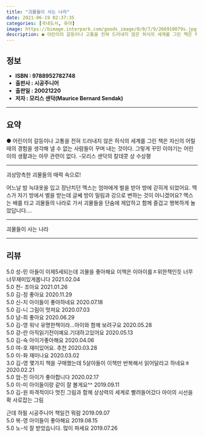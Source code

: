 ```yaml
---
title: "괴물들이 사는 나라"
date: 2021-06-19 02:37:35
categories: [국내도서, 유아]
image: https://bimage.interpark.com/goods_image/0/0/7/9/266910079s.jpg
description: ● 어린이의 갈등이나 고통을 전혀 드러내지 않은 허식의 세계를 그린 책은 자신의 어릴 때의 경험을 생각해 낼 수 없는 사람들이 꾸며 내는 것이다. 그렇게 꾸민 이야기는 어린이의 생활과는 아무 관련이 없다. -모리스 샌닥의 칼데콧 상 수상평
---
```


## **정보**

- **ISBN : 9788952782748**
- **출판사 : 시공주니어**
- **출판일 : 20021220**
- **저자 : 모리스 샌닥(Maurice Bernard Sendak)**

------



## **요약**

●  어린이의 갈등이나 고통을 전혀 드러내지 않은 허식의 세계를 그린 책은 자신의 어릴 때의 경험을 생각해 낼 수 없는 사람들이 꾸며 내는 것이다. 그렇게 꾸민 이야기는 어린이의 생활과는 아무 관련이 없다. -모리스 샌닥의 칼데콧 상 수상평

------

괴상망측한 괴물들의 매력 속으로!

어느날 밤 늑대옷을 입고 장난치던 맥스는 엄마에게 벌을 받아 방에 갇히게 되었어요. 맥스가 자기 방에서 벌을 받는데 글쎄 방이 밀림과 강으로 변하는 것이 아니겠어요? 맥스는 배를 타고 괴물들의 나라로 가서 괴물들을 단숨에 제압하고 함께 즐겁고 행복하게 놀았답니다.... 

------


괴물들이 사는 나라 

------


## **리뷰** 

5.0 성-민 아들이 이제5세되는데 괴물을 좋아해요 이책은 이아이를ㅈ위한책인듯 너무너무재미있게봅니다 2021.02.04 <br/>5.0 천- 조아요 2021.01.26 <br/>5.0 김-정 좋아요 2020.11.29 <br/>5.0 신-지 아이들이 좋아하네요 2020.07.18 <br/>5.0 김-니 그림이 멋져요 2020.07.03 <br/>5.0 남-희 좋아요 2020.06.29 <br/>5.0 김-영 워낙 유명한책이라...아이와 함께 보려구요 2020.05.28 <br/>5.0 강-란 아직읽기전이예요.기대하고있어요 2020.05.13 <br/>5.0 김-숙 아이가좋아해요  2020.04.06 <br/>5.0 여-호 재미있어요. 추천 2020.03.28 <br/>5.0 이-화 재미나요
 2020.03.02 <br/>3.0 김-영 몇가지 책을 구매했는데 5살아들이 이책만 반복해서 읽어달라고 하네요ㅎ 2020.02.21 <br/>5.0 엄-진 아이가 좋아합니다 2020.02.17 <br/>5.0 이-미 아이들이랑 같이 잘 볼게요^^ 2019.09.11 <br/>5.0 김-원 파격적이다
멋진 그림과 함께 상상력의 세계로 빨려들어갔다
아이의 시선을 확 사로잡는 그림

근데 하필 시공주니어 책일건 뭐람
 2019.09.07 <br/>5.0 복-영 아이들이 좋아해요 2019.08.15 <br/>5.0 노-석 잘 받았습니다. 많이 파세요  2019.07.26 <br/>